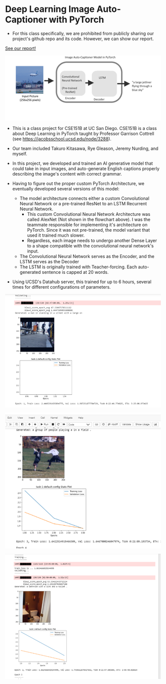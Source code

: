 # Deep Learning Image Auto-Captioner with PyTorch

* For this class specifically, we are prohibited from publicly sharing our project's github repo and its code. However, we can show our report.

[See our report!](/images/images_cse151b/cse151b_report.pdf)

![](/images/images_cse151b/image_autocaptioner.png)

* This is a class project for CSE151B at UC San Diego. CSE151B is a class about Deep Learning in PyTorch taught by Professor Garrison Cottrell
(see https://jacobsschool.ucsd.edu/node/3288).

*  Our team included Takuro Kitasawa, Rye Gleason, Jeremy Nurding, and myself.
* In this project, we developed and trained an AI generative model that could take in input images, and auto-generate English captions properly describing the image's content with correct grammar.
* Having to figure out the proper custom PyTorch Architecture, we eventually developed several versions of this model:
    * The model architecture connects either a custom Convolutional Neural Network or a pre-trained ResNet to an LSTM Recurrent Neural Network.
         * This custom Convolutional Neural Network Architecture was called AlexNet (Not shown in the flowchart above). I was the teammate responsible for implementing it's architecture on PyTorch. Since it was not pre-trained, the model variant that used it trained much slower.
         * Regardless, each image needs to undergo another Dense Layer to a shape compatible with the convolutional neural network's input.
    * The Convolutional Neural Network serves as the Encoder, and the LSTM serves as the Decoder
    * The LSTM is originally trained with Teacher-forcing. Each auto-generated sentence is capped at 20 words.
* Using UCSD's Datahub server, this trained for up to 6 hours, several times for different configurations of parameters.


![](/images/images_cse151b/image3.png)

![](/images/images_cse151b/image2.png)

![](/images/images_cse151b/image1.png)




